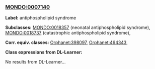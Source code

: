 
### [MONDO:0007140](http://purl.obolibrary.org/obo/MONDO_0007140)
**Label:** antiphospholipid syndrome

**Subclasses:** [MONDO:0018357](http://purl.obolibrary.org/obo/MONDO_0018357) (neonatal antiphospholipid syndrome), [MONDO:0018737](http://purl.obolibrary.org/obo/MONDO_0018737) (catastrophic antiphospholipid syndrome), 

**Corr. equiv. classes:** [Orphanet:398097](http://www.orpha.net/ORDO/Orphanet_398097), [Orphanet:464343](http://www.orpha.net/ORDO/Orphanet_464343), 

**Class expressions from DL-Learner:**

No results from DL-Learner...



